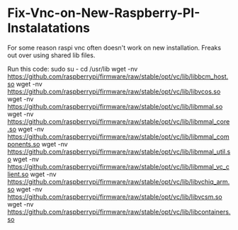# Fix-Vnc-on-New-Raspberry-PI-Instalatations
For some reason raspi vnc often doesn't work on new installation. Freaks out over using shared lib files. 

Run this code:
sudo su -
cd /usr/lib
wget -nv https://github.com/raspberrypi/firmware/raw/stable/opt/vc/lib/libbcm_host.so
wget -nv https://github.com/raspberrypi/firmware/raw/stable/opt/vc/lib/libvcos.so
wget -nv https://github.com/raspberrypi/firmware/raw/stable/opt/vc/lib/libmmal.so
wget -nv https://github.com/raspberrypi/firmware/raw/stable/opt/vc/lib/libmmal_core.so
wget -nv https://github.com/raspberrypi/firmware/raw/stable/opt/vc/lib/libmmal_components.so
wget -nv https://github.com/raspberrypi/firmware/raw/stable/opt/vc/lib/libmmal_util.so
wget -nv https://github.com/raspberrypi/firmware/raw/stable/opt/vc/lib/libmmal_vc_client.so
wget -nv https://github.com/raspberrypi/firmware/raw/stable/opt/vc/lib/libvchiq_arm.so
wget -nv https://github.com/raspberrypi/firmware/raw/stable/opt/vc/lib/libvcsm.so
wget -nv https://github.com/raspberrypi/firmware/raw/stable/opt/vc/lib/libcontainers.so
